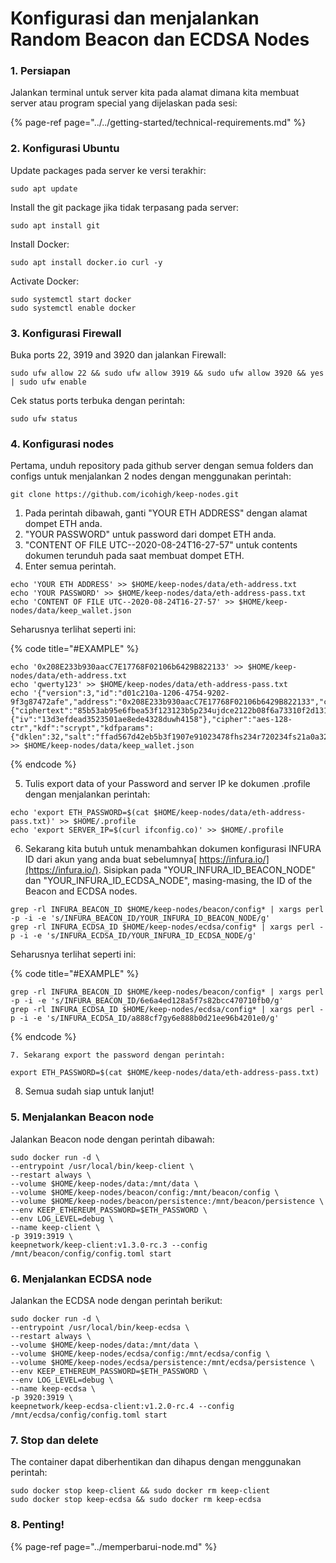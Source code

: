 # Konfigurasi dan menjalankan Random Beacon dan ECDSA Nodes

### 1. **Persiapan**

Jalankan terminal untuk server kita pada alamat dimana kita membuat server atau program special yang dijelaskan pada sesi:

{% page-ref page="../../getting-started/technical-requirements.md" %}

### 2. **Konfigurasi Ubuntu**

Update packages pada server ke versi terakhir:

```text
sudo apt update
```

Install the git package jika tidak terpasang pada server:

```text
sudo apt install git
```

Install Docker:

```text
sudo apt install docker.io curl -y
```

Activate Docker:

```text
sudo systemctl start docker
sudo systemctl enable docker
```

### 3. **Konfigurasi Firewall**

Buka ports 22, 3919 and 3920 dan jalankan Firewall:

```text
sudo ufw allow 22 && sudo ufw allow 3919 && sudo ufw allow 3920 && yes | sudo ufw enable
```

Cek status ports terbuka dengan perintah:

```text
sudo ufw status
```

### 4. **Konfigurasi nodes**

Pertama, unduh repository pada github server dengan semua folders dan configs untuk menjalankan 2 nodes dengan menggunakan perintah:

```text
git clone https://github.com/icohigh/keep-nodes.git
```

1. Pada perintah dibawah, ganti "YOUR ETH ADDRESS" dengan alamat dompet ETH anda.
2. "YOUR PASSWORD" untuk password dari dompet ETH anda.
3. "CONTENT OF FILE UTC--2020-08-24T16-27-57" untuk contents dokumen terunduh pada saat membuat dompet ETH.
4. Enter semua perintah.

```text
echo 'YOUR ETH ADDRESS' >> $HOME/keep-nodes/data/eth-address.txt
echo 'YOUR PASSWORD' >> $HOME/keep-nodes/data/eth-address-pass.txt
echo 'CONTENT OF FILE UTC--2020-08-24T16-27-57' >> $HOME/keep-nodes/data/keep_wallet.json
```

Seharusnya terlihat seperti ini:

{% code title="\#EXAMPLE" %}
```text
echo '0x208E233b930aacC7E17768F02106b6429B822133' >> $HOME/keep-nodes/data/eth-address.txt
echo 'qwerty123' >> $HOME/keep-nodes/data/eth-address-pass.txt
echo '{"version":3,"id":"d01c210a-1206-4754-9202-9f3g87472afe","address":"0x208E233b930aacC7E17768F02106b6429B822133","crypto":{"ciphertext":"85b53ab95e6fbea53f123123b5p234ujdce2122b08f6a73310f2d131e700","cipherparams":{"iv":"13d3efdead3523501ae8ede4328duwh4158"},"cipher":"aes-128-ctr","kdf":"scrypt","kdfparams":{"dklen":32,"salt":"ffad567d42eb5b3f1907e91023478fhs234r720234fs21a0a324cffc9e6c119137","n":131072,"r":8,"p":1},"mac":"c3b300aa4db1531add1c7c78d73d88f75a387485627g46539f1027999c66517"}}' >> $HOME/keep-nodes/data/keep_wallet.json
```
{% endcode %}

   5. Tulis export data of your Password and server IP ke dokumen .profile dengan menjalankan perintah:

```text
echo 'export ETH_PASSWORD=$(cat $HOME/keep-nodes/data/eth-address-pass.txt)' >> $HOME/.profile
echo 'export SERVER_IP=$(curl ifconfig.co)' >> $HOME/.profile
```

   6. Sekarang kita butuh untuk menambahkan dokumen konfigurasi INFURA ID dari akun yang anda buat sebelumnya[ https://infura.io/](https://infura.io/). Sisipkan pada "YOUR\_INFURA\_ID\_BEACON\_NODE" dan "YOUR\_INFURA\_ID\_ECDSA\_NODE", masing-masing, the ID of the Beacon and ECDSA nodes.

```text
grep -rl INFURA_BEACON_ID $HOME/keep-nodes/beacon/config* | xargs perl -p -i -e 's/INFURA_BEACON_ID/YOUR_INFURA_ID_BEACON_NODE/g'
grep -rl INFURA_ECDSA_ID $HOME/keep-nodes/ecdsa/config* | xargs perl -p -i -e 's/INFURA_ECDSA_ID/YOUR_INFURA_ID_ECDSA_NODE/g'
```

Seharusnya terlihat seperti ini:

{% code title="\#EXAMPLE" %}
```text
grep -rl INFURA_BEACON_ID $HOME/keep-nodes/beacon/config* | xargs perl -p -i -e 's/INFURA_BEACON_ID/6e6a4ed128a5f7s82bcc470710fb0/g'
grep -rl INFURA_ECDSA_ID $HOME/keep-nodes/ecdsa/config* | xargs perl -p -i -e 's/INFURA_ECDSA_ID/a888cf7gy6e888b0d21ee96b4201e0/g'
```
{% endcode %}

    7. Sekarang export the password dengan perintah:

```text
export ETH_PASSWORD=$(cat $HOME/keep-nodes/data/eth-address-pass.txt)
```

   8. Semua sudah siap untuk lanjut!

### 5. **Menjalankan Beacon node**

Jalankan Beacon node dengan perintah dibawah:

```text
sudo docker run -d \
--entrypoint /usr/local/bin/keep-client \
--restart always \
--volume $HOME/keep-nodes/data:/mnt/data \
--volume $HOME/keep-nodes/beacon/config:/mnt/beacon/config \
--volume $HOME/keep-nodes/beacon/persistence:/mnt/beacon/persistence \
--env KEEP_ETHEREUM_PASSWORD=$ETH_PASSWORD \
--env LOG_LEVEL=debug \
--name keep-client \
-p 3919:3919 \
keepnetwork/keep-client:v1.3.0-rc.3 --config /mnt/beacon/config/config.toml start
```

### 6. **Menjalankan ECDSA node**

Jalankan the ECDSA node dengan perintah berikut:

```text
sudo docker run -d \
--entrypoint /usr/local/bin/keep-ecdsa \
--restart always \
--volume $HOME/keep-nodes/data:/mnt/data \
--volume $HOME/keep-nodes/ecdsa/config:/mnt/ecdsa/config \
--volume $HOME/keep-nodes/ecdsa/persistence:/mnt/ecdsa/persistence \
--env KEEP_ETHEREUM_PASSWORD=$ETH_PASSWORD \
--env LOG_LEVEL=debug \
--name keep-ecdsa \
-p 3920:3919 \
keepnetwork/keep-ecdsa-client:v1.2.0-rc.4 --config /mnt/ecdsa/config/config.toml start
```

### 7. **Stop dan delete**

The container dapat diberhentikan dan dihapus dengan menggunakan perintah:

```text
sudo docker stop keep-client && sudo docker rm keep-client
sudo docker stop keep-ecdsa && sudo docker rm keep-ecdsa
```

### 8. Penting!

{% page-ref page="../memperbarui-node.md" %}


